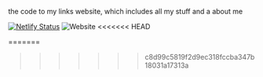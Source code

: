the code to my links website, which includes all my stuff and a about me

[![Netlify Status](https://api.netlify.com/api/v1/badges/f9327376-880d-4816-9f86-b3f917c061fa/deploy-status)](https://app.netlify.com/sites/myokaylinkssite/deploys)
![Website](https://img.shields.io/website?label=status&flat&url=https%3A%2F%2Fmyokaylinkssite.netlify.app/)
<<<<<<< HEAD

=======
>>>>>>> c8d99c5819f2d9ec318fccba347b18031a17313a
